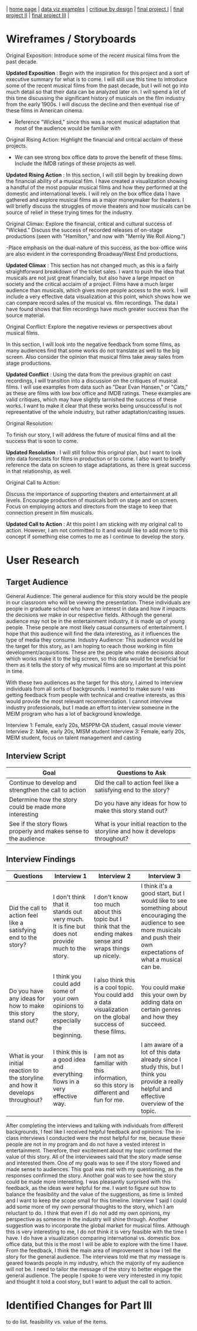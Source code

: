 | [home page](https://cmustudent.github.io/tswd-portfolio-templates/) | [data viz examples](dataviz-examples) | [critique by design](critique-by-design) | [final project I](final-project-part-one) | [final project II](final-project-part-two) | [final project III](final-project-part-three) |

# Wireframes / Storyboards

Original Exposition: Introduce some of the recent musical films from the past decade.

**Updated Exposition** : 
Begin with the inspiration for this project and a sort of executive summary for what is to come. I will still use this time to introduce some of the recent musical films from the past decade, but I will not go into much detail so that their data can be analyzed later on. I will spend a lot of this time discussing the significant history of musicals on the film industry from the early 1900s. I will discuss the decline and then eventual rise of these films in American cinema. 
 - Reference "Wicked," since this was a recent musical adaptation that most of the audience would be familiar with

Original Rising Action: Highlight the financial and critical acclaim of these projects.

 - We can see strong box office data to prove the benefit of these films. Include the IMDB ratings of these projects as well.

**Updated Rising Action** :
In this section, I will still begin by breaking down the financial ability of a musical film. I have created a visualization showing a handful of the most popular musical films and how they performed at the domestic and international levels. I will rely on the box office data I have gathered and explore musical films as a major moneymaker for theaters. I will briefly discuss the struggles of movie theaters and how musicals can be source of relief in these trying times for the industry. 

Original Climax: Explore the financial, critical and cultural success of "Wicked." Discuss the success of recorded releases of on-stage productions (seen with "Hamilton," and now with "Merrily We Roll Along.")

-Place emphasis on the dual-nature of this success, as the box-office wins are also evident in the corresponding Broadway/West End productions.

**Updated Climax** :
This section has not changed much, as this is a fairly straightforward breakdown of the ticket sales. I want to push the idea that musicals are not just great financially, but also have a large impact on society and the critical acclaim of a project. Films have a much larger audience than musicals, which gives more people access to the work. I will include a very effective data visualization at this point, which shows how we can compare record sales of the musical vs. film recordings. The data I have found shows that film recordings have much greater success than the source material. 

Original Conflict: Explore the negative reviews or perspectives about musical films.

In this section, I will look into the negative feedback from some films, as many audiences find that some works do not translate as well to the big screen. Also consider the opinion that musical films take away sales from stage productions.

**Updated Conflict** :
Using the data from the previous graphic on cast recordings, I will transition into a discussion on the critiques of musical films. I will use examples from data such as "Dear Evan Hansen," or "Cats," as these are films with low box office and IMDB ratings. These examples are valid critiques, which may have slightly tarnished the success of these works. I want to make it clear that these works being unsuccessful is not representative of the whole industry, but rather adaptation/casting issues. 

Original Resolution:

To finish our story, I will address the future of musical films and all the success that is soon to come.

**Updated Resolution** :
I will still follow this original plan, but I want to look into data forecasts for films in production or to come. I also want to briefly reference the data on screen to stage adaptations, as there is great success in that relationship, as well. 

Original Call to Action:

Discuss the importance of supporting theaters and entertainment at all levels. Encourage production of musicals both on stage and on screen. Focus on employing actors and directors from the stage to keep that connection present in film musicals.

**Updated Call to Action** :
At this point I am sticking with my original call to action. However, I am not committed to it and would like to add more to this concept if something else comes to me as I continue to develop the story. 


# User Research 

## Target Audience

General Audience: The general audience for this story would be the people in our classroom who will be viewing the presentation. These individuals are people in graduate school who have an interest in data and how it impacts the decisions we make in our respective fields. Although the general audience may not be in the entertainment industry, it is made up of young people. These people are most likely casual consumers of entertainment. I hope that this audience will find the data interesting, as it influences the type of media they consume. 
Industry Audience: This audience would be the target for this story, as I am hoping to reach those working in film development/acquisitions. These are the people who make decisions about which works make it to the big screen, so this data would be beneficial for them as it tells the story of why musical films are so important at this point in time. 

With these two audiences as the target for this story, I aimed to interview individuals from all sorts of backgrounds. I wanted to make sure I was getting feedback from people with technical and creative interests, as this would provide the most relevant recommendation. I cannot interview industry professionals, but I made an effort to interview someone in the MEIM program who has a lot of background knowledge. 

Interview 1: Female, early 20s, MSPPM-DA student, casual movie viewer
Interview 2: Male, early 20s, MISM student
Interview 3: Female, early 20s, MEIM student, focus on talent management and casting

## Interview Script


| Goal | Questions to Ask |
|------|------------------|
| Continue to develop and strengthen the call to action     |    Did the call to action feel like a satisfying end to the story?              |
| Determine how the story could be made more interesting     |       Do you have any ideas for how to make this story stand out?           |
| See if the story flows properly and makes sense to the audience   |   What is your initial reaction to the storyline and how it develops throughout?               |



## Interview Findings

| Questions               | Interview 1  | Interview 2 | Interview 3 |
|-------------------------|--------------------------------|-------------|-------------|
| Did the call to action feel like a satisfying end to the story?  |  I don't think that it stands out very much. It is fine but does not provide much to the story.           |   I don't know too much about this topic but I think that the ending makes sense and wraps things up nicely.          |   I think it's a good start, but I would like to see something about encouraging the audience to see more musicals and push their own expectations of what a musical can be.          |
| Do you have any ideas for how to make this story stand out?    |  I think you could add some of your own opinions to the story, especially the beginning.                             | I also think this is a cool topic. You could add a data visualization on the global success of these films.         |   You could make this your own by adding data on certain genres and how they succeed.          |
| What is your initial reaction to the storyline and how it develops throughout?       | I think this is a good idea and everything flows in a very effective way.                               |  I am not as familiar with this information, so this story is different and fun for me.           |  I am aware of a lot of this data already since I study this, but I think you provide a really helpful and effective overview of the topic.           |

After completing the interviews and talking with individuals from different backgrounds, I feel like I received helpful feedback and opinions. The in-class interviews I conducted were the most helpful for me, because these people are not in my program and do not have a vested interest in entertainment. Therefore, their excitement about my topic confirmed the value of this story. All of the interviewees said that the story made sense and interested them. One of my goals was to see if the story flowed and made sense to audiences. This goal was met with my questioning, as the responses confirmed the story. Another goal was to see how the story could be made more interesting. I was pleasantly surprised with this feedback, as the ideas were helpful for me. I want to figure out how to balance the feasibility and the value of the suggestions, as time is limited and I want to keep the scope small for this timeline. Interview 1 said I could add some more of my own personal thoughts to the story, which I am reluctant to do. I think that even if I do not add my own opinions, my perspective as someone in the industry will shine through. Another suggestion was to incorporate the global market for musical films. Although this is very interesting to me, I do not think it is very feasible with the time I have. I do have a visualization comparing international vs. domestic box office data, but this is the most I will be able to explore with the time I have. 
From the feedback, I think the main area of improvement is how I tell the story for the general audience. The interviews told me that my message is geared towards people in my industry, which the majority of my audience will not be. I need to tailor the message of the story to better engage the general audience. The people I spoke to were very interested in my topic and thought it told a cool story, but I want to adjust the call to action. 

# Identified Changes for Part III

to do list. feasibility vs. value of the items. 


